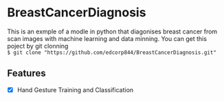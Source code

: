 # BreastCancerDiagnosis
This is an exmple of a modle in python that diagonises breast cancer from scan images with machine learning and data minning.
You can get this poject by git clonning </br>
```$ git clone "https://github.com/edcorp844/BreastCancerDiagnosis.git"```
</br>
## Features
- [x] Hand Gesture Training and Classification

